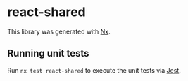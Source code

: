 # react-shared

This library was generated with [Nx](https://nx.dev).

## Running unit tests

Run `nx test react-shared` to execute the unit tests via [Jest](https://jestjs.io).
